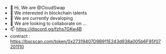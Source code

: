 - 👋 Hi, We are @CloudSwap
- 👀 We interested in blockchain talents
- 🌱 We are currently devaloping
- 💞️ We are looking to collaborate on ...
- 📫 https://discord.gg/fzhs7GKw4B
- contract : https://bscscan.com/token/0x27319407D9B911E243d938a005b6F95f07201110
<!---
CloudSwap/CloudSwap is a ✨ special ✨ repository because its `README.md` (this file) appears on your GitHub profile.
You can click the Preview link to take a look at your changes.
--->
